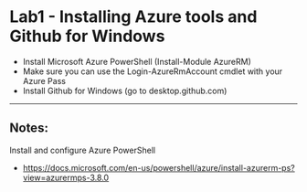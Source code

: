 # Lab1 - Installing Azure tools and Github for Windows

* Install Microsoft Azure PowerShell (Install-Module AzureRM)
* Make sure you can use the Login-AzureRmAccount cmdlet with your Azure Pass
* Install Github for Windows (go to desktop.github.com)

---

## Notes:

Install and configure Azure PowerShell
* https://docs.microsoft.com/en-us/powershell/azure/install-azurerm-ps?view=azurermps-3.8.0
